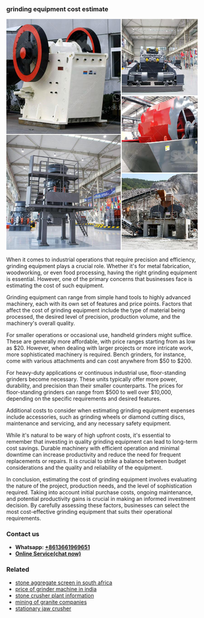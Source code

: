 <h3>grinding equipment cost estimate</h3><img src='1708499566.jpg' alt=''><p>When it comes to industrial operations that require precision and efficiency, grinding equipment plays a crucial role. Whether it's for metal fabrication, woodworking, or even food processing, having the right grinding equipment is essential. However, one of the primary concerns that businesses face is estimating the cost of such equipment.</p><p>Grinding equipment can range from simple hand tools to highly advanced machinery, each with its own set of features and price points. Factors that affect the cost of grinding equipment include the type of material being processed, the desired level of precision, production volume, and the machinery's overall quality.</p><p>For smaller operations or occasional use, handheld grinders might suffice. These are generally more affordable, with price ranges starting from as low as $20. However, when dealing with larger projects or more intricate work, more sophisticated machinery is required. Bench grinders, for instance, come with various attachments and can cost anywhere from $50 to $200.</p><p>For heavy-duty applications or continuous industrial use, floor-standing grinders become necessary. These units typically offer more power, durability, and precision than their smaller counterparts. The prices for floor-standing grinders can range from $500 to well over $10,000, depending on the specific requirements and desired features.</p><p>Additional costs to consider when estimating grinding equipment expenses include accessories, such as grinding wheels or diamond cutting discs, maintenance and servicing, and any necessary safety equipment.</p><p>While it's natural to be wary of high upfront costs, it's essential to remember that investing in quality grinding equipment can lead to long-term cost savings. Durable machinery with efficient operation and minimal downtime can increase productivity and reduce the need for frequent replacements or repairs. It is crucial to strike a balance between budget considerations and the quality and reliability of the equipment.</p><p>In conclusion, estimating the cost of grinding equipment involves evaluating the nature of the project, production needs, and the level of sophistication required. Taking into account initial purchase costs, ongoing maintenance, and potential productivity gains is crucial in making an informed investment decision. By carefully assessing these factors, businesses can select the most cost-effective grinding equipment that suits their operational requirements.</p><h3>Contact us</h3><ul><li><strong>Whatsapp:&nbsp;<a href="https://wa.me/8613661969651">+8613661969651</a></strong></li><li><a href="https://swt.shibang-china.com/?git&amp;zhl&amp;grinding equipment cost estimate"><strong>Online Service(chat now)</strong></a></li></ul><h3>Related</h3><ul><li><a href='stone aggregate screen in south africa.md'>stone aggregate screen in south africa</a></li><li><a href='price of grinder machine in india.md'>price of grinder machine in india</a></li><li><a href='stone crusher plant information.md'>stone crusher plant information</a></li><li><a href='mining of granite companies.md'>mining of granite companies</a></li><li><a href='stationary jaw crusher.md'>stationary jaw crusher</a></li></ul>